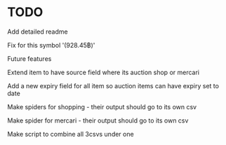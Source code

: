 # TODO

Add detailed readme

Fix for this symbol '(928.45฿)'

Future features

Extend item to have source field where its auction shop or mercari

Add a new expiry field for all item so auction items can have expiry set to date

Make spiders for shopping - their output should go to its own csv

Make spider for mercari - their output should go to its own csv

Make script to combine all 3csvs under one




